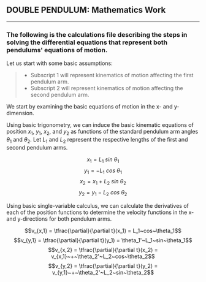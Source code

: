 ## DOUBLE PENDULUM: Mathematics Work

***
<h3>The following is the calculations file describing the steps in solving the differential equations that represent both pendulums' equations of motion.</h3>

<h7>Let us start with some basic assumptions:
> - Subscript 1 will represent kinematics of motion affecting the first pendulum arm.
> - Subscript 2 will represent kinematics of motion affecting the second pendulum arm.

We start by examining the basic equations of motion in the x- and y-dimension.<br>

Using basic trigonometry, we can induce the basic kinematic equations of position $x_1$, $y_1$, $x_2$, and $y_2$ as functions of the standard pendulum arm angles $\theta_1$ and $\theta_2$. Let $L_1$ and $L_2$ represent the respective lengths of the first and second pendulum arms.</h7>

$$x_1 = L_1~sin~\theta_1$$
$$y_1 = -L_1~cos~\theta_1$$
$$x_2 = x_1~+~L_2~sin~\theta_2$$
$$y_2 = y_1~-~L_2~cos~\theta_2$$

Using basic single-variable calculus, we can calculate the derivatives of each of the position functions to determine the velocity functions in the x- and y-directions for both pendulum arms.

$$v_{x,1} = \tfrac{\partial}{\partial t}(x_1) = L_1~cos~\theta_1$$
$$v_{y,1} = \tfrac{\partial}{\partial t}(y_1) = \theta_1'~L_1~sin~\theta_1$$
$$v_{x,2} = \tfrac{\partial}{\partial t}(x_2) = v_{x,1}~+~\theta_2'~L_2~cos~\theta_2$$
$$v_{y,2} = \tfrac{\partial}{\partial t}(y_2) = v_{y,1}~+~\theta_2'~L_2~sin~\theta_2$$